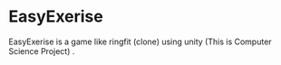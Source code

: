 # EasyExerise
EasyExerise is a game like ringfit (clone) using unity (This is Computer Science Project) .
